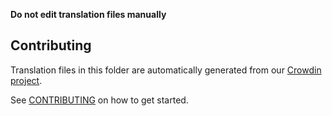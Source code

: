 **Do not edit translation files manually**

## Contributing

Translation files in this folder are automatically generated from our [Crowdin project](https://crowdin.com/project/uniswap-interface).

See [CONTRIBUTING](https://github.com/YumYumToken/uniswap-interface/blob/main/CONTRIBUTING.md#translations) on how to get started.
